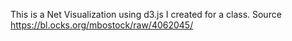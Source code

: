 This is a Net Visualization using d3.js I created for a class. 
Source https://bl.ocks.org/mbostock/raw/4062045/